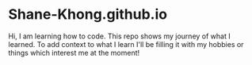 # Shane-Khong.github.io

Hi, I am learning how to code. This repo shows my journey of what I learned. To add context to what I learn I'll be filling it with my hobbies or things which interest me at the moment!
